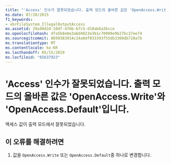 ```yaml
---
title: "'Access' 인수가 잘못되었습니다. 출력 모드의 올바른 값은 'OpenAccess.Write'와 'OpenAccess.Default'입니다."
ms.date: 07/20/2015
f1_keywords:
- vbrFileSystem_IllegalOutputAccess
ms.assetid: 29a40d2d-10d7-476b-b7c5-d10ab6a3bcce
ms.openlocfilehash: dfa5b8e0e3a6d4023e3b1c70909e9b27bc37ee74
ms.sourcegitcommit: 8699383914c24a0df033393f55db3369db728a7b
ms.translationtype: MT
ms.contentlocale: ko-KR
ms.lasthandoff: 05/15/2019
ms.locfileid: "65637923"
---
```

# <a name="argument-access-is-not-valid-valid-values-for-output-mode-are-openaccesswrite-and-openaccessdefault"></a>'Access' 인수가 잘못되었습니다. 출력 모드의 올바른 값은 'OpenAccess.Write'와 'OpenAccess.Default'입니다.
액세스 값이 출력 모드에서 잘못되었습니다.  
  
## <a name="to-correct-this-error"></a>이 오류를 해결하려면  
  
1. 값을 `OpenAccess.Write` 또는 `OpenAccess.Default`중 하나로 변경합니다.
